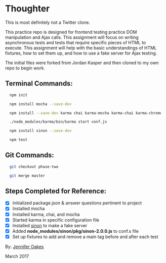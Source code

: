 # Thoughter

This is most definitely not a Twitter clone.

This practice repo is designed for frontend testing practice DOM manipulation and Ajax calls. This assignment will focus on writing asynchronous tests and tests that require specific pieces of HTML to execute. This assignment will help with the basic understandings of HTML fixtures, how to set them up, and how to use a fake server for Ajax testing.

The initial files were forked from Jordan Kasper and then cloned to my own repo to begin work.

## Terminal Commands:
```sh
  npm init

  npm install mocha --save-dev

  npm install --save-dev karma chai karma-mocha karma-chai karma-chrome-launcher

  ./node_modules/karma/bin/karma start conf.js

  npm install sinon --save-dev

  npm test
```

## Git Commands:
```sh
  git checkout phase-two

  git merge master
```

## Steps Completed for Reference:
- [x] Initialized package.json & answer questions pertinent to project
- [x] Installed mocha
- [x] Installed karma, chai, and mocha
- [x] Started karma in specific configuration file
- [x] Installed [sinon](http://sinonjs.org/releases/v2.0.0/fake-xhr-and-server/) to make a fake server
- [x] Added **node_modules/sinon/pkg/sinon-2.0.0.js** to conf.s file
- [x] Set up fixtures to add and remove a main tag before and after each test

By: [Jennifer Oakes](https://www.linkedin.com/in/jennifernicoleoakes/)

March 2017
